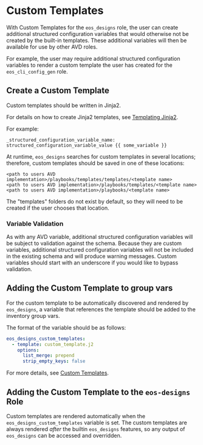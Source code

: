 <!--
  ~ Copyright (c) 2023 Arista Networks, Inc.
  ~ Use of this source code is governed by the Apache License 2.0
  ~ that can be found in the LICENSE file.
  -->

# Custom Templates

With Custom Templates for the `eos_designs` role, the user can create additional structured configuration variables that would otherwise not be created by the built-in templates.
These additional variables will then be available for use by other AVD roles.

For example, the user may require additional structured configuration variables to render a custom template the user has created for the `eos_cli_config_gen` role.

## Create a Custom Template

Custom templates should be written in Jinja2.

For details on how to create Jinja2 templates, see [Templating Jinja2](https://docs.ansible.com/ansible/latest/playbook_guide/playbooks_templating.html#templating-jinja2).

For example:

```jinja2
_structured_configuration_variable_name: structured_configuration_variable_value {{ some_variable }}
```

At runtime, `eos_designs` searches for custom templates in several locations; therefore, custom templates should be saved in one of these locations:

```text
<path to users AVD implementation>/playbooks/templates/templates/<template name>
<path to users AVD implementation>/playbooks/templates/<template name>
<path to users AVD implementation>/playbooks/<template name>
```

The "templates" folders do not exist by default, so they will need to be created if the user chooses that location.

### Variable Validation

As with any AVD variable, additional structured configuration variables will be subject to validation against the schema. Because they are custom variables, additional structured configuration variables will not be included in the existing schema and will produce warning messages. Custom variables should start with an underscore if you would like to bypass validation.

## Adding the Custom Template to group vars

For the custom template to be automatically discovered and rendered by `eos_designs`, a variable that references the template should be added to the inventory group vars.

The format of the variable should be as follows:

```yaml
eos_designs_custom_templates:
  - template: custom_template.j2
    options:
      list_merge: prepend
      strip_empty_keys: false
```

For more details, see [Custom Templates](https://avd.arista.com/4.3/roles/eos_designs/docs/role-configuration.html#custom-templates).

## Adding the Custom Template to the `eos-designs` Role

Custom templates are rendered automatically when the `eos_designs_custom_templates` variable is set. The custom templates are always rendered _after_ the builtin `eos_designs` features, so any output of `eos_designs` can be accessed and overridden.
